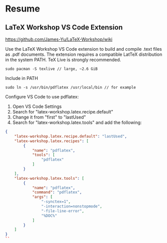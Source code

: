 # Resume

## LaTeX Workshop VS Code Extension
https://github.com/James-Yu/LaTeX-Workshop/wiki

Use the LaTeX Workshop VS Code extension to build and compile .text files as .pdf documents. The extension requires a compatible LatTeX distribution in the system PATH. TeX Live is strongly recommended.
```
sudo pacman -S texlive // large, ~2.6 GiB
```

Include in PATH
```
sudo ln -s /usr/bin/pdflatex /usr/local/bin // for example
```

Configure VS Code to use pdflatex:
1. Open VS Code Settings
2. Search for "latex-workshop.latex.recipe.default"
3. Change it from "first" to "lastUsed"
4. Search for "latex-workshop.latex.tools" and add the following:
``` json
{
    "latex-workshop.latex.recipe.default": "lastUsed",
    "latex-workshop.latex.recipes": [
        {
            "name": "pdflatex",
            "tools": [
                "pdflatex"
            ]
        }
    ],
    "latex-workshop.latex.tools": [
        {
            "name": "pdflatex",
            "command": "pdflatex",
            "args": [
                "-synctex=1",
                "-interaction=nonstopmode",
                "-file-line-error",
                "%DOC%"
            ]
        }
    ]
}
``